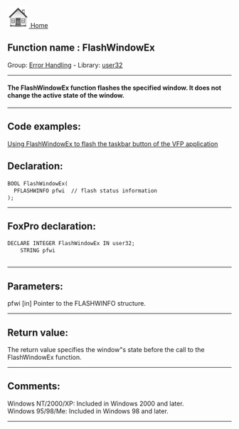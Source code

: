 [<img src="../../images/home.png"> Home ](https://github.com/VFPX/Win32API)  

## Function name : FlashWindowEx
Group: [Error Handling](../../functions_group.md#Error_Handling)  -  Library: [user32](../../Libraries.md#user32)  
***  


#### The FlashWindowEx function flashes the specified window. It does not change the active state of the window.
***  


## Code examples:
[Using FlashWindowEx to flash the taskbar button of the VFP application](../../samples/sample_271.md)  

## Declaration:
```foxpro  
BOOL FlashWindowEx(
  PFLASHWINFO pfwi  // flash status information
);  
```  
***  


## FoxPro declaration:
```foxpro  
DECLARE INTEGER FlashWindowEx IN user32;
	STRING pfwi
  
```  
***  


## Parameters:
pfwi 
[in] Pointer to the FLASHWINFO structure.   
***  


## Return value:
The return value specifies the window"s state before the call to the FlashWindowEx function.  
***  


## Comments:
Windows NT/2000/XP: Included in Windows 2000 and later.  
Windows 95/98/Me: Included in Windows 98 and later.  
  
***  

